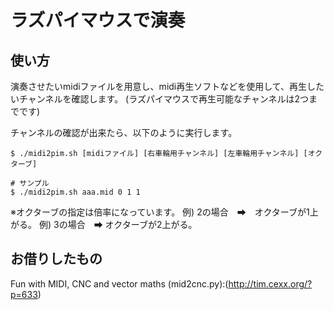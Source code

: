# ラズパイマウスで演奏

## 使い方
演奏させたいmidiファイルを用意し、midi再生ソフトなどを使用して、再生したいチャンネルを確認します。
(ラズパイマウスで再生可能なチャンネルは2つまでです)

チャンネルの確認が出来たら、以下のように実行します。
```
$ ./midi2pim.sh [midiファイル] [右車輪用チャンネル] [左車輪用チャンネル] [オクターブ]
```
```
# サンプル
$ ./midi2pim.sh aaa.mid 0 1 1
```
※オクターブの指定は倍率になっています。
例) 2の場合　➡　オクターブが1上がる。
例) 3の場合　➡  オクターブが2上がる。

## お借りしたもの

Fun with MIDI, CNC and vector maths (mid2cnc.py):(http://tim.cexx.org/?p=633)
